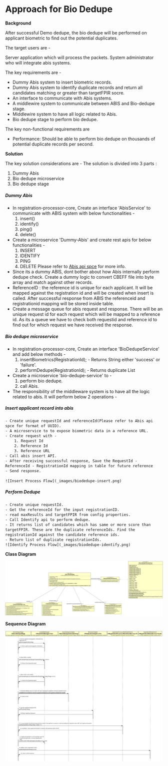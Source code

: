 # Approach for Bio Dedupe

**Background**

After successful Demo dedupe, the bio dedupe will be performed on applicant biometric to find out the potential duplicates.

The target users are -

Server application which will process the packets.
System administrator who will integrate abis systems.

The key requirements are -
- Dummy Abis system to insert biometric records.
- Dummy Abis system to identify duplicate records and return all candidates matching or greater than targetFPIR socre.
- An interface to communicate with Abis systems.
- A middlewire system to communicate between ABIS and Bio-dedupe stage.
- Middlewire system to have all logic related to Abis.
- Bio dedupe stage to perform bio dedupe.

The key non-functional requirements are
-	Performance: Should be able to perform bio dedupe on thousands of potential duplicate records per second.

**Solution**

The key solution considerations are -
The solution is divided into 3 parts :
1. Dummy Abis
2. Bio dedupe microservice
3. Bio dedupe stage

##### Dummy Abis
- In registration-processor-core, Create an interface 'AbisService' to communicate with ABIS system with below functionalities -
	1. insert()
	2. identify()
	3. ping()
	4. delete()
- Create a microservice 'Dummy-Abis' and create rest apis for below functionalities -
	1. INSERT
	2. IDENTIFY
	3. PING
	4. DELETE
	Please refer to [Abis api spce](https://github.com/mosip/mosip/wiki/ABIS-APIs) for more info.
- Since its a dummy ABIS, dont bother about how Abis internally perform dedupe check. Create a dummy logic to convert CBEFF file into byte array and match against other records.
- ReferenceID : the reference id is unique for each applicant. It will be mapped against the registration id and will be created when insert is called. After successful response from ABIS the referenceid and registrationid mapping will be stored inside table.
- Create a message queue for abis request and response. There will be an unique request id for each request which will be mapped to a reference id. As its a queue we have to check both requestid and reference id to find out for which request we have received the response.

##### Bio dedupe microservice
-  In registration-processor-core, Create an interface 'BioDedupeService' and add below methods -
	1. insertBiometrics(RegistrationId); - Returns String either 'success' or 'failure'.
	2. performDedupe(RegistrationId); - Returns duplicate List<RegistrationId>
- Create a microservice 'bio-dedupe-service' to -
	1. perform bio dedupe.
	2. call Abis.
- The responsibility of the middleware system is to have all the logic related to abis. It will perform below 2 operations -
##### Insert applicant record into abis
	- Create unique requestId and referenceId(Please refer to Abis api spce for format of UUID).
	- A microservice to to expose biometric data in a reference URL.
	- Create request with -
		1. Request Id
		2. Reference Id
		3. Reference URL
	- Call abis insert API.
	- After receiving successful response, Save the RequestId - ReferenceId - RegistrationId mapping in table for future reference
	- Send response.
	
	![Insert Process Flow](_images/biodedupe-insert.png)
##### Perform Dedupe
	- Create unique requestId. 
	- Get the referenceId for the input registrationID.
	- read maxResults and targetFPIR from config properties.
	- Call Identify api to perform dedupe.
	- It returns list of candidates which has same or more score than targetFPIR. These are the duplicate referenceIds. Find the registrationId against the candidate reference ids.
	- Return list of duplicate registrationIds.
	![Identify Process Flow](_images/biodedupe-identify.png)



**Class Diagram**

![Demo dedupe class diagram](_images/demo_dedupe_class_diagram.png)

**Sequence Diagram**

![Demo dedupe sequence diagram](_images/demo_dedupe_seq_diagram.png)

